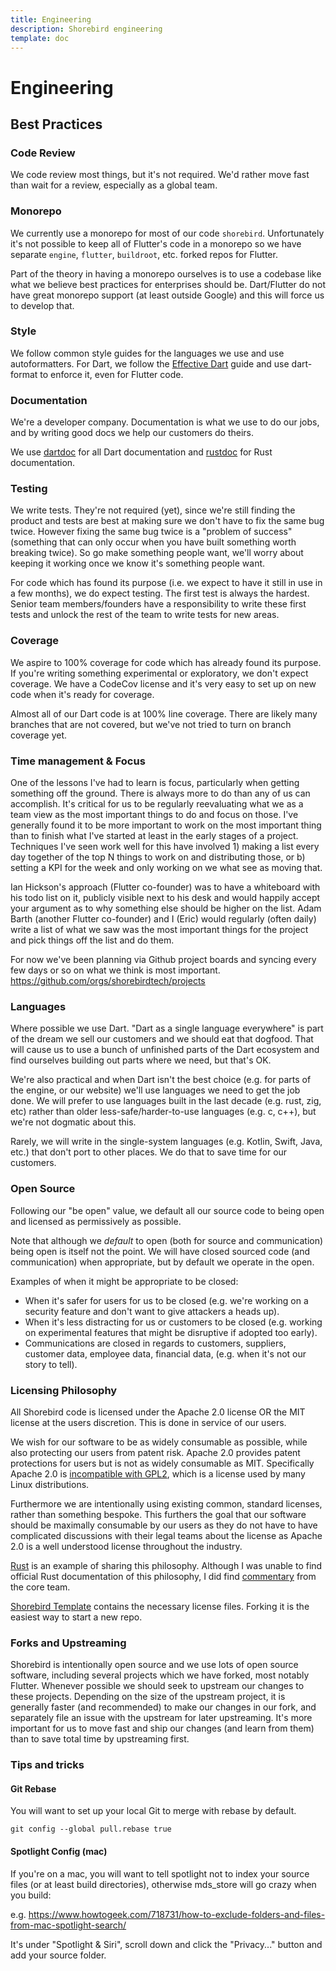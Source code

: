 ```yaml
---
title: Engineering
description: Shorebird engineering
template: doc
---
```


# Engineering

## Best Practices

### Code Review
We code review most things, but it's not required. We'd rather move fast than
wait for a review, especially as a global team.

### Monorepo

We currently use a monorepo for most of our code `shorebird`.  Unfortunately
it's not possible to keep all of Flutter's code in a monorepo so we have
separate `engine`, `flutter`, `buildroot`, etc. forked repos for Flutter.

Part of the theory in having a monorepo ourselves is to
use a codebase like what we believe best practices for enterprises should be.
Dart/Flutter do not have great monorepo support (at least outside Google) and
this will force us to develop that.

### Style
We follow common style guides for the languages we use and use autoformatters.
For Dart, we follow the [Effective
Dart](https://dart.dev/guides/language/effective-dart) guide and use dart-format
to enforce it, even for Flutter code.

### Documentation

We're a developer company.  Documentation is what we use to do our jobs, and by
writing good docs we help our customers do theirs.

We use [dartdoc](https://dart.dev/tools/dartdoc) for all Dart documentation and
[rustdoc](https://doc.rust-lang.org/rustdoc/) for Rust documentation.

### Testing
We write tests.  They're not required (yet), since we're still finding the
product and tests are best at making sure we don't have to fix the same bug
twice.  However fixing the same bug twice is a "problem of success" (something
that can only occur when you have built something worth breaking twice).  So go
make something people want, we'll worry about keeping it working once we know
it's something people want.

For code which has found its purpose (i.e. we expect to have it still in use
in a few months), we do expect testing. The first test is always the
hardest.  Senior team members/founders have a responsibility to write these
first tests and unlock the rest of the team to write tests for new areas.

### Coverage
We aspire to 100% coverage for code which has already found its purpose.  If
you're writing something experimental or exploratory, we don't expect coverage.
We have a CodeCov license and it's very easy to set up on new code when it's
ready for coverage.

Almost all of our Dart code is at 100% line coverage.  There are likely many
branches that are not covered, but we've not tried to turn on branch coverage
yet.

### Time management & Focus

One of the lessons I've had to learn is focus, particularly when getting
something off the ground. There is always more to do than any of us can
accomplish.  It's critical for us to be regularly reevaluating what we as a team
view as the most important things to do and focus on those.  I've generally
found it to be more important to work on the most important thing than to finish
what I've started at least in the early stages of a project.  Techniques I've
seen work well for this have involved 1) making a list every day together of the
top N things to work on and distributing those, or b) setting a KPI for the week
and only working on we what see as moving that.

Ian Hickson's approach (Flutter co-founder) was to have a whiteboard with his
todo list on it, publicly visible next to his desk and would happily accept your
argument as to why something else should be higher on the list.  Adam Barth
(another Flutter co-founder) and I (Eric) would regularly (often daily) write a
list of what we saw was the most important things for the project and pick
things off the list and do them.

For now we've been planning via Github project boards and syncing every few
days or so on what we think is most important.
https://github.com/orgs/shorebirdtech/projects

### Languages
Where possible we use Dart.  "Dart as a single language everywhere" is part of
the dream we sell our customers and we should eat that dogfood.  That will cause
us to use a bunch of unfinished parts of the Dart ecosystem and find ourselves
building out parts where we need, but that's OK.

We're also practical and when Dart isn't the best choice (e.g. for parts of the
engine, or our website) we'll use languages we need to get the job done.  We
will prefer to use languages built in the last decade (e.g. rust, zig, etc)
rather than older less-safe/harder-to-use languages (e.g. c, c++), but we're not
dogmatic about this.

Rarely, we will write in the single-system languages (e.g. Kotlin, Swift, Java,
etc.) that don't port to other places.  We do that to save time for our
customers.

### Open Source
Following our "be open" value, we default all our source code to being open and
licensed as permissively as possible.

Note that although we *default* to open (both for source and communication)
being open is itself not the point.  We will have closed sourced code (and
communication) when appropriate, but by default we operate in the open.

Examples of when it might be appropriate to be closed:
* When it's safer for users for us to be closed (e.g. we're working on a
  security feature and don't want to give attackers a heads up).
* When it's less distracting for us or customers to be closed (e.g. working on
  experimental features that might be disruptive if adopted too early).
* Communications are closed in regards to customers, suppliers, customer data,
  employee data, financial data, (e.g. when it's not our story to tell).

### Licensing Philosophy

All Shorebird code is licensed under the Apache 2.0 license OR the MIT license
at the users discretion.  This is done in service of our users.

We wish for our software to be as widely consumable as possible, while also
protecting our users from patent risk.  Apache 2.0 provides patent protections
for users but is not as widely consumable as MIT.  Specifically Apache 2.0 is
[incompatible with
GPL2](https://www.apache.org/licenses/GPL-compatibility.html), which is a
license used by many Linux distributions.

Furthermore we are intentionally using existing common, standard licenses,
rather than something bespoke. This furthers the goal that our software should
be maximally consumable by our users as they do not have to have complicated
discussions with their legal teams about the license as Apache 2.0 is a well
understood license throughout the industry.

[Rust](https://github.com/rust-lang/rust/blob/master/COPYRIGHT) is an example of
sharing this philosophy.  Although I was unable to find official Rust
documentation of this philosophy, I did find
[commentary](https://internals.rust-lang.org/t/rationale-of-apache-dual-licensing/8952/3)
from the core team. 

[Shorebird Template](https://github.com/shorebirdtech/template) contains the
necessary license files. Forking it is the easiest way to start a new repo.


### Forks and Upstreaming

Shorebird is intentionally open source and we use lots of open source software,
including several projects which we have forked, most notably Flutter.  Whenever
possible we should seek to upstream our changes to these projects.  Depending on
the size of the upstream project, it is generally faster (and recommended) to
make our changes in our fork, and separately file an issue with the upstream
for later upstreaming.  It's more important for us to move fast and ship our
changes (and learn from them) than to save total time by upstreaming first.

### Tips and tricks

#### Git Rebase

You will want to set up your local Git to merge with rebase by default.

`git config --global pull.rebase true`

#### Spotlight Config (mac)

If you're on a mac, you will want to tell spotlight not to index your source files (or at least build directories), otherwise mds_store will go crazy when you build:

e.g. https://www.howtogeek.com/718731/how-to-exclude-folders-and-files-from-mac-spotlight-search/

It's under "Spotlight & Siri", scroll down and click the "Privacy..." button and add your source folder.

